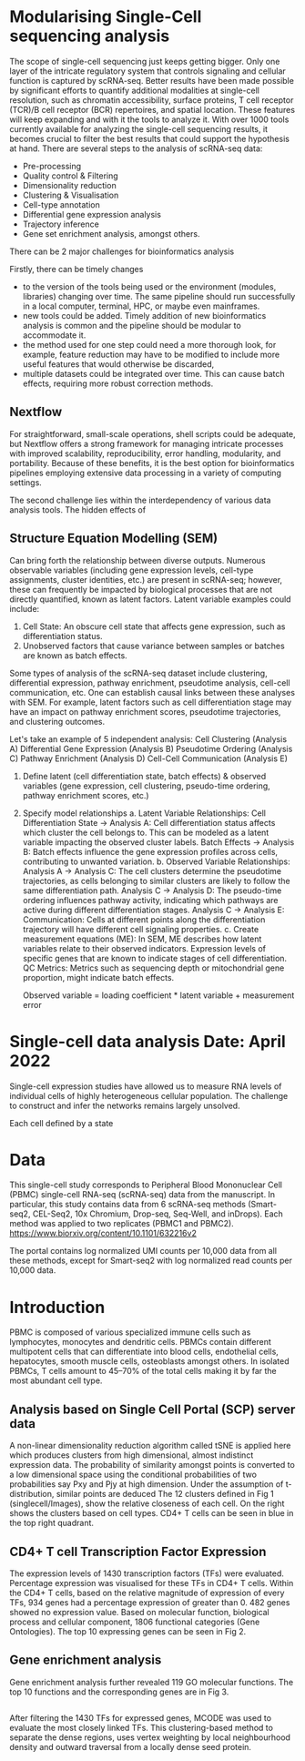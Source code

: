 # Modularising Single-Cell sequencing analysis
The scope of single-cell sequencing just keeps getting bigger. Only one layer of the intricate regulatory system that controls signaling and cellular function is captured by scRNA-seq. Better results have been made possible by significant efforts to quantify additional modalities at single-cell resolution, such as chromatin accessibility, surface proteins, T cell receptor (TCR)/B cell receptor (BCR) repertoires, and spatial location. These features will keep expanding and with it the tools to analyze it. With over 1000 tools currently available for analyzing the single-cell sequencing results, it becomes crucial to filter the best results that could support the hypothesis at hand. There are several steps to the analysis of scRNA-seq data: 
* Pre-processing
* Quality control & Filtering
* Dimensionality reduction
* Clustering & Visualisation
* Cell-type annotation
* Differential gene expression analysis
* Trajectory inference
* Gene set enrichment analysis, amongst others.

There can be 2 major challenges for bioinformatics analysis        

Firstly, there can be timely changes
  * to the version of the tools being used or the environment (modules, libraries) changing over time. The same pipeline should run successfully in a local computer, terminal, HPC, or maybe even mainframes.   
  * new tools could be added. Timely addition of new bioinformatics analysis is common and the pipeline should be modular to accommodate it. 
  * the method used for one step could need a more thorough look, for example, feature reduction may have to be modified to include more useful features that would otherwise be discarded,
  * multiple datasets could be integrated over time. This can cause batch effects, requiring more robust correction methods.  


## Nextflow 
For straightforward, small-scale operations, shell scripts could be adequate, but Nextflow offers a strong framework for managing intricate processes with improved scalability, reproducibility, error handling, modularity, and portability. Because of these benefits, it is the best option for bioinformatics pipelines employing extensive data processing in a variety of computing settings. 

The second challenge lies within the interdependency of various data analysis tools. The hidden effects of 


## Structure Equation Modelling (SEM)
Can bring forth the relationship between diverse outputs. Numerous observable variables (including gene expression levels, cell-type assignments, cluster identities, etc.) are present in scRNA-seq; however, these can frequently be impacted by biological processes that are not directly quantified, known as latent factors.
Latent variable examples could include:
1. Cell State: An obscure cell state that affects gene expression, such as differentiation status.
2. Unobserved factors that cause variance between samples or batches are known as batch effects.

Some types of analysis of the scRNA-seq dataset include clustering, differential expression, pathway enrichment, pseudotime analysis, cell-cell communication, etc.
One can establish causal links between these analyses with SEM. For example, latent factors such as cell differentiation stage may have an impact on pathway enrichment scores, pseudotime trajectories, and clustering outcomes.

Let's take an example of 5 independent analysis:
Cell Clustering (Analysis A)
Differential Gene Expression (Analysis B)
Pseudotime Ordering (Analysis C)
Pathway Enrichment (Analysis D)
Cell-Cell Communication (Analysis E)

1. Define latent (cell differentiation state, batch effects) & observed variables (gene expression, cell clustering, pseudo-time ordering, pathway enrichment scores, etc.)
2. Specify model relationships
   a. Latent Variable Relationships:
      Cell Differentiation State -> Analysis A: Cell differentiation status affects which cluster the cell belongs to. This can be modeled as a latent variable impacting the observed cluster labels.
      Batch Effects -> Analysis B: Batch effects influence the gene expression profiles across cells, contributing to unwanted variation.
   b. Observed Variable Relationships:
      Analysis A -> Analysis C: The cell clusters determine the pseudotime trajectories, as cells belonging to similar clusters are likely to follow the same differentiation path.
      Analysis C -> Analysis D: The pseudo-time ordering influences pathway activity, indicating which pathways are active during different differentiation stages.
      Analysis C -> Analysis E: Communication: Cells at different points along the differentiation trajectory will have different cell signaling properties.
   c. Create measurement equations (ME): 
      In SEM, ME describes how latent variables relate to their observed indicators. Expression levels of specific genes that are known to indicate stages of cell differentiation.
      QC Metrics: Metrics such as sequencing depth or mitochondrial gene proportion, might indicate batch effects.

   Observed variable = loading coefficient * latent variable + measurement error


















# Single-cell data analysis Date: April 2022
Single-cell expression studies have allowed us to measure RNA levels of individual cells of highly heterogeneous cellular population. The challenge to construct and infer the networks remains largely unsolved.

Each cell defined by a state 

# Data
This single-cell study corresponds to Peripheral Blood Mononuclear Cell (PBMC) single-cell RNA-seq (scRNA-seq) data from the manuscript. In particular, this study contains data from 6 scRNA-seq methods (Smart-seq2, CEL-Seq2, 10x Chromium, Drop-seq, Seq-Well, and inDrops). Each method was applied to two replicates (PBMC1 and PBMC2).
https://www.biorxiv.org/content/10.1101/632216v2

The portal contains log normalized UMI counts per 10,000 data from all these methods, except for Smart-seq2 with log normalized read counts per 10,000 data.

# Introduction
PBMC is composed of various specialized immune cells such as lymphocytes, monocytes and dendritic cells. PBMCs contain different multipotent cells that can differentiate into blood cells, endothelial cells, hepatocytes, smooth muscle cells, osteoblasts amongst others. In isolated PBMCs, T cells amount to 45–70% of the total cells making it by far the most abundant cell type. 

## Analysis based on Single Cell Portal (SCP) server data
A non-linear dimensionality reduction algorithm called tSNE is applied here which produces clusters from high dimensional, almost indistinct expression data. The probability of similarity amongst points is converted to a low dimensional space using the conditional probabilities of two probabilities say Pxy and Pjy at high dimension. Under the assumption of t-distribution, similar points are deduced
The 12 clusters defined in Fig 1 (singlecell/Images), show the relative closeness of each cell. On the right shows the clusters based on cell types. CD4+ T cells can be seen in blue in the top right quadrant.    

## CD4+ T cell Transcription Factor Expression
The expression levels of 1430 transcription factors (TFs) were evaluated. Percentage expression was visualised for these TFs in CD4+ T cells. Within the CD4+ T cells, based on the relative magnitude of expression of every TFs, 934 genes had a percentage expression of greater than 0. 482 genes showed no expression value. Based on molecular function, biological process and cellular component, 1806 functional categories (Gene Ontologies). The top 10 expressing genes can be seen in Fig 2. 

## Gene enrichment analysis
Gene enrichment analysis further revealed 119 GO molecular functions. The top 10 functions and the corresponding genes are in Fig 3. 

## 
After filtering the 1430 TFs for expressed genes, MCODE was used to evaluate the most closely linked TFs. This clustering-based method to separate the dense regions, uses vertex weighting by local neighbourhood density and outward traversal from a locally dense seed protein.

